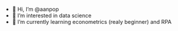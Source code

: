 - 👋 Hi, I’m @aanpop
- 👀 I’m interested in data science
- 🌱 I’m currently learning econometrics (realy beginner) and RPA


<!---
aanpop/aanpop is a ✨ special ✨ repository because its `README.md` (this file) appears on your GitHub profile.
You can click the Preview link to take a look at your changes.
--->
